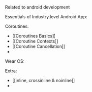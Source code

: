Related to android development

Essentials of Industry.level Android App:


Coroutines:
- [[Coroutines Basics]]
- [[Coroutine Contexts]]
- [[Coroutine Cancellation]]
- 

Wear OS:


Extra:
- [[inline, crossinline & noinline]]
- 